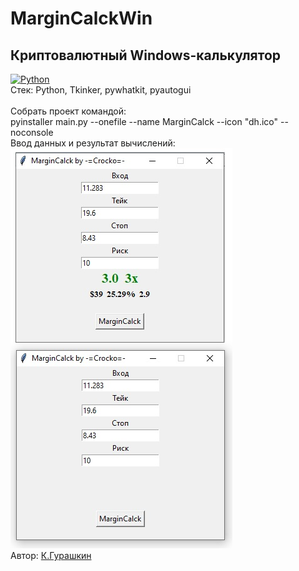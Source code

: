 ﻿# MarginCalckWin
Криптовалютный Windows-калькулятор</br>
---
[![Python](https://img.shields.io/badge/-Python-464641?style=flat-square&logo=Python)](https://www.python.org/)</br>
Стек: Python, Tkinker, pywhatkit, pyautogui</br></br>
Собрать проект командой:</br>
pyinstaller main.py --onefile --name MarginCalck --icon "dh.ico" --noconsole</br>
Ввод данных и результат вычислений:</br>
![Ввод данных](https://github.com/CrockoMan/MarginCalckWin/blob/main/Calck.jpg)</br>
Автор: [К.Гурашкин](<https://github.com/CrockoMan>)
 
